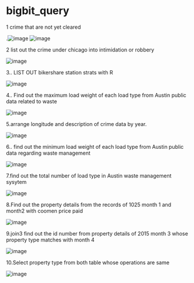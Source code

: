 # bigbit_query
1 crime that are not yet cleared

.![image](https://user-images.githubusercontent.com/100956157/156870162-0af23577-9721-4c50-8414-edb258907984.png)
![image](https://user-images.githubusercontent.com/100956157/156870257-d07f1a42-45f9-4d1c-8679-4770f5bc5cc9.png)

2 list out the crime under chicago into intimidation or robbery

![image](https://user-images.githubusercontent.com/100956157/156870399-f53bc180-a172-4aab-9f8c-73ac9b33190b.png)

3.. LIST OUT bikershare station strats with R

![image](https://user-images.githubusercontent.com/100956157/156887915-ff5628a1-7a74-4c27-b232-b105e8f82cf6.png)

4..	Find out the maximum load weight of each load type from Austin public data related to waste

![image](https://user-images.githubusercontent.com/100956157/156888087-061cb0c4-3fd1-43f0-a83f-cceab1f424e6.png)

5.arrange longitude and description of crime data by year.

![image](https://user-images.githubusercontent.com/100956157/156888214-6c3fc316-f6a8-43f1-be25-8dcbc991686e.png)

6..  find out the minimum load weight of each load type from Austin public data regarding waste management

![image](https://user-images.githubusercontent.com/100956157/156888394-f480b2ac-65c3-46a9-ad1b-e2c60a8ba095.png)

7.find out the total number of load type in Austin waste management sysytem

![image](https://user-images.githubusercontent.com/100956157/156888486-2b64d7e1-304f-4e2a-b767-27172751c731.png)

8.Find out the property  details from the records of 1025 month 1 and month2 with coomen price paid

![image](https://user-images.githubusercontent.com/100956157/156888556-7948534c-5afc-4f78-ab1a-640e319c7039.png)


9.join3 find out the id number from property details of 2015 month 3 whose property type matches with  month 4

![image](https://user-images.githubusercontent.com/100956157/156888641-6215110e-f3f3-4dd3-8f70-3fa4432f8ac7.png)

10.Select property type from both table whose operations are same

![image](https://user-images.githubusercontent.com/100956157/156888789-b3ab5fdf-2b93-4601-9f38-3b40fb17f48c.png)




